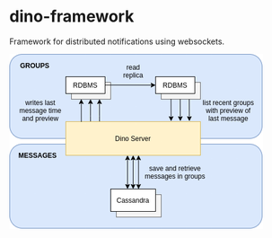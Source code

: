 # dino-framework

Framework for distributed notifications using websockets.

![Storage](docs/images/storage.png)
